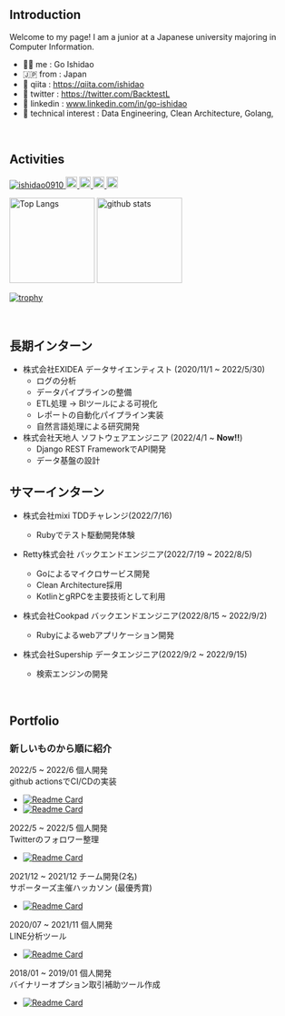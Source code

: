 ## Introduction
Welcome to my page! I am a junior at a Japanese university majoring in Computer Information.

  - 🧞‍♂️ me : Go Ishidao
  - 🇯🇵 from : Japan
  - :green_book: qiita : https://qiita.com/ishidao
  - :hatching_chick: twitter : https://twitter.com/BacktestL
  - 💙 linkedin : www.linkedin.com/in/go-ishidao
  - 🌱 technical interest : Data Engineering, Clean Architecture, Golang,

<br>


## Activities
<p align="left">
  <a href="https://github.com/ishidao0910/ishidao0910/">
    <img src="https://komarev.com/ghpvc/?username=ishidao0910" alt="ishidao0910" />
  </a>
  <a href="http://twitter.com/BacktestL">
    <img height="20" src="https://img.shields.io/twitter/follow/BacktestL?label=Twitter&logo=twitter&style=flat" />
  </a>
  <a href="https://github.com/ishidao0910">
    <img height="20" src="https://img.shields.io/github/followers/ishidao0910?label=follow&logo=github&style=flat" />
  </a>
  <a href="http://qiita.com/ishidao">
    <img height="20" src="https://qiita-badge.apiapi.app/s/ishidao/posts.svg" />
  </a>
<!--   <//qiita.com/ishidao"> -->
  <a href="http://qiita.com/ishidao">
    <img height="20" src="https://qiita-badge.apiapi.app/s/ishidao/contributions.svg" />
  </a>
</p>

<p align="left"> 
  <img alt="Top Langs" height="150px" src="https://github-readme-stats.vercel.app/api/top-langs/?username=ishidao0910&show_icons=true&count_private=true&theme=vision-friendly-dark&layout=compact" />
  <img alt="github stats" height="150px" src="https://github-readme-stats.vercel.app/api?username=ishidao0910&hide=stars&count_private=true&layout=compact&show_icons=ture&theme=vision-friendly-dark" />
</p>
  
[![trophy](https://github-profile-trophy.vercel.app/?username=ishidao0910&theme=darkhub&column=7
)](https://github.com/ryo-ma/github-profile-trophy)

<br>

## 長期インターン
  - 株式会社EXIDEA データサイエンティスト (2020/11/1 ~ 2022/5/30)
    - ログの分析
    - データパイプラインの整備
    - ETL処理 → BIツールによる可視化
    - レポートの自動化パイプライン実装
    - 自然言語処理による研究開発
  - 株式会社天地人 ソフトウェアエンジニア (2022/4/1 ~ **Now!!**)
    - Django REST FrameworkでAPI開発
    - データ基盤の設計
    
## サマーインターン
  - 株式会社mixi TDDチャレンジ(2022/7/16)
    - Rubyでテスト駆動開発体験
  - Retty株式会社 バックエンドエンジニア(2022/7/19 ~ 2022/8/5)
    - Goによるマイクロサービス開発
    - Clean Architecture採用
    - KotlinとgRPCを主要技術として利用
    
  - 株式会社Cookpad バックエンドエンジニア(2022/8/15 ~ 2022/9/2)
    - Rubyによるwebアプリケーション開発
    
  - 株式会社Supership データエンジニア(2022/9/2 ~ 2022/9/15)
    - 検索エンジンの開発
      
     

<br>

## Portfolio
### 新しいものから順に紹介

2022/5 ~ 2022/6 個人開発 <br>
github actionsでCI/CDの実装
- [![Readme Card](https://github-readme-stats.vercel.app/api/pin/?username=ishidao0910&theme=vision-friendly-dark&repo=github-actions-survey)](https://github.com/ishidao0910/github-actions-survey)
- [![Readme Card](https://github-readme-stats.vercel.app/api/pin/?username=ishidao0910&theme=vision-friendly-dark&repo=kusa-bot)](https://github.com/ishidao0910/kusa-bot)


2022/5 ~ 2022/5 個人開発 <br>
Twitterのフォロワー整理 <br>
- [![Readme Card](https://github-readme-stats.vercel.app/api/pin/?username=ishidao0910&theme=vision-friendly-dark&repo=twitter_follower_arrangement)](https://github.com/ishidao0910/twitter_follower_arrangement)
  
  
2021/12 ~ 2021/12 チーム開発(2名) <br>
サポーターズ主催ハッカソン (最優秀賞)
- [![Readme Card](https://github-readme-stats.vercel.app/api/pin/?username=ishidao0910&theme=vision-friendly-dark&repo=hackason-love-p)](https://github.com/ishidao0910/hackason-love-p)
  

2020/07 ~ 2021/11 個人開発　<br>
LINE分析ツール
- [![Readme Card](https://github-readme-stats.vercel.app/api/pin/?username=ishidao0910&theme=vision-friendly-dark&repo=line-talk-analysis-test)](https://github.com/ishidao0910/line-talk-analysis-test)


2018/01 ~ 2019/01 個人開発 <br>
バイナリーオプション取引補助ツール作成
- [![Readme Card](https://github-readme-stats.vercel.app/api/pin/?username=ishidao0910&theme=vision-friendly-dark&repo=Binary-Option-Indicator)](https://github.com/ishidao0910/Binary-Option-Indicator)
  


<!--
**ishidao0910/ishidao0910** is a ✨ _special_ ✨ repository because its `README.md` (this file) appears on your GitHub profile.

Here are some ideas to get you started:

- 🔭 I’m currently working on ...
- 🌱 I’m currently learning ...
- 👯 I’m looking to collaborate on ...
- 🤔 I’m looking for help with ...
- 💬 Ask me about ...
- 📫 How to reach me: ...
- 😄 Pronouns: ...
- ⚡ Fun fact: ...
-->

